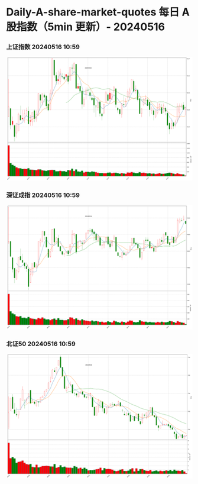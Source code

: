 
# Daily-A-share-market-quotes 每日 A 股指数（5min 更新）- 20240516

### 上证指数 20240516 10:59
![](./fig/2024/5/20240516-sh000001.png)

### 深证成指 20240516 10:59
![](./fig/2024/5/20240516-sz399001.png)

### 北证50 20240516 10:59
![](./fig/2024/5/20240516-bj899050.png)
